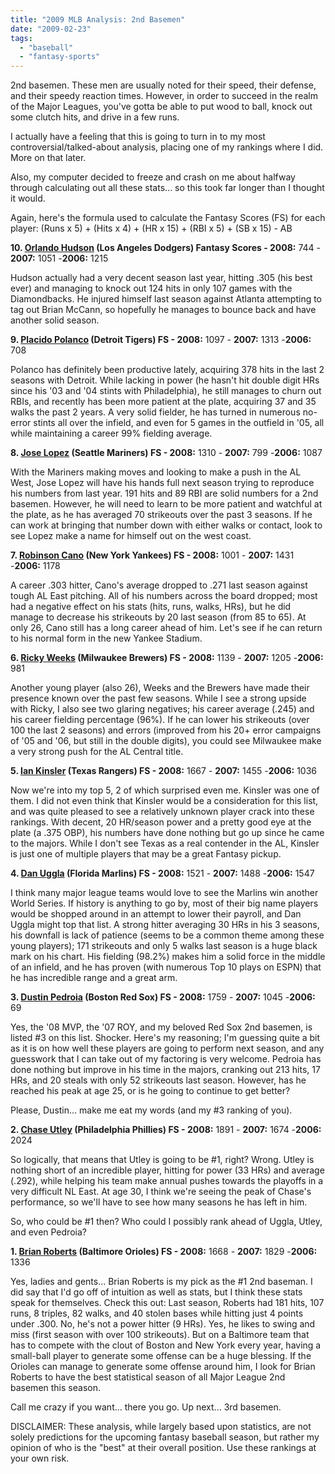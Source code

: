 ```yaml
---
title: "2009 MLB Analysis: 2nd Basemen"
date: "2009-02-23"
tags:
  - "baseball"
  - "fantasy-sports"
---
```


2nd basemen. These men are usually noted for their speed, their defense, and their speedy reaction times. However, in order to succeed in the realm of the Major Leagues, you've gotta be able to put wood to ball, knock out some clutch hits, and drive in a few runs.

I actually have a feeling that this is going to turn in to my most controversial/talked-about analysis, placing one of my rankings where I did. More on that later.

Also, my computer decided to freeze and crash on me about halfway through calculating out all these stats... so this took far longer than I thought it would.

Again, here's the formula used to calculate the Fantasy Scores (FS) for each player: (Runs x 5) + (Hits x 4) + (HR x 15) + (RBI x 5) + (SB x 15) - AB

**10. [Orlando Hudson](http://mlb.mlb.com/team/player.jsp?player_id=407861) (Los Angeles Dodgers) Fantasy Scores - 2008:** 744 - **2007:** 1051 -**2006:** 1215

Hudson actually had a very decent season last year, hitting .305 (his best ever) and managing to knock out 124 hits in only 107 games with the Diamondbacks. He injured himself last season against Atlanta attempting to tag out Brian McCann, so hopefully he manages to bounce back and have another solid season.

**9. [Placido Polanco](http://mlb.mlb.com/team/player.jsp?player_id=135784) (Detroit Tigers) FS - 2008:** 1097 - **2007:** 1313 -**2006:** 708

Polanco has definitely been productive lately, acquiring 378 hits in the last 2 seasons with Detroit. While lacking in power (he hasn't hit double digit HRs since his '03 and '04 stints with Philadelphia), he still manages to churn out RBIs, and recently has been more patient at the plate, acquiring 37 and 35 walks the past 2 years. A very solid fielder, he has turned in numerous no-error stints all over the infield, and even for 5 games in the outfield in '05, all while maintaining a career 99% fielding average.

**8. [Jose Lopez](http://mlb.mlb.com/team/player.jsp?player_id=430946) (Seattle Mariners) FS - 2008:** 1310 - **2007:** 799 -**2006:** 1087

With the Mariners making moves and looking to make a push in the AL West, Jose Lopez will have his hands full next season trying to reproduce his numbers from last year. 191 hits and 89 RBI are solid numbers for a 2nd basemen. However, he will need to learn to be more patient and watchful at the plate, as he has averaged 70 strikeouts over the past 3 seasons. If he can work at bringing that number down with either walks or contact, look to see Lopez make a name for himself out on the west coast.

**7. [Robinson Cano](http://mlb.mlb.com/team/player.jsp?player_id=429664) (New York Yankees) FS - 2008:** 1001 - **2007:** 1431 -**2006:** 1178

A career .303 hitter, Cano's average dropped to .271 last season against tough AL East pitching. All of his numbers across the board dropped; most had a negative effect on his stats (hits, runs, walks, HRs), but he did manage to decrease his strikeouts by 20 last season (from 85 to 65). At only 26, Cano still has a long career ahead of him. Let's see if he can return to his normal form in the new Yankee Stadium.

**6. [Ricky Weeks](http://mlb.mlb.com/team/player.jsp?player_id=430001) (Milwaukee Brewers) FS - 2008:** 1139 - **2007:** 1205 -**2006:** 981

Another young player (also 26), Weeks and the Brewers have made their presence known over the past few seasons. While I see a strong upside with Ricky, I also see two glaring negatives; his career average (.245) and his career fielding percentage (96%). If he can lower his strikeouts (over 100 the last 2 seasons) and errors (improved from his 20+ error campaigns of '05 and '06, but still in the double digits), you could see Milwaukee make a very strong push for the AL Central title.

**5. [Ian Kinsler](http://mlb.mlb.com/team/player.jsp?player_id=435079) (Texas Rangers) FS - 2008:** 1667 - **2007:** 1455 -**2006:** 1036

Now we're into my top 5, 2 of which surprised even me. Kinsler was one of them. I did not even think that Kinsler would be a consideration for this list, and was quite pleased to see a relatively unknown player crack into these rankings. With decent, 20 HR/season power and a pretty good eye at the plate (a .375 OBP), his numbers have done nothing but go up since he came to the majors. While I don't see Texas as a real contender in the AL, Kinsler is just one of multiple players that may be a great Fantasy pickup.

**4. [Dan Uggla](http://mlb.mlb.com/team/player.jsp?player_id=462564) (Florida Marlins) FS - 2008:** 1521 - **2007:** 1488 -**2006:** 1547

I think many major league teams would love to see the Marlins win another World Series. If history is anything to go by, most of their big name players would be shopped around in an attempt to lower their payroll, and Dan Uggla might top that list. A strong hitter averaging 30 HRs in his 3 seasons, his downfall is lack of patience (seems to be a common theme among these young players); 171 strikeouts and only 5 walks last season is a huge black mark on his chart. His fielding (98.2%) makes him a solid force in the middle of an infield, and he has proven (with numerous Top 10 plays on ESPN) that he has incredible range and a great arm.

**3. [Dustin Pedroia](http://mlb.mlb.com/team/player.jsp?player_id=456030) (Boston Red Sox) FS - 2008:** 1759 - **2007:** 1045 -**2006:** 69

Yes, the '08 MVP, the '07 ROY, and my beloved Red Sox 2nd basemen, is listed #3 on this list. Shocker. Here's my reasoning; I'm guessing quite a bit as it is on how well these players are going to perform next season, and any guesswork that I can take out of my factoring is very welcome. Pedroia has done nothing but improve in his time in the majors, cranking out 213 hits, 17 HRs, and 20 steals with only 52 strikeouts last season. However, has he reached his peak at age 25, or is he going to continue to get better?

Please, Dustin... make me eat my words (and my #3 ranking of you).

**2. [Chase Utley](http://mlb.mlb.com/team/player.jsp?player_id=400284) (Philadelphia Phillies) FS - 2008:** 1891 - **2007:** 1674 -**2006:** 2024

So logically, that means that Utley is going to be #1, right? Wrong. Utley is nothing short of an incredible player, hitting for power (33 HRs) and average (.292), while helping his team make annual pushes towards the playoffs in a very difficult NL East. At age 30, I think we're seeing the peak of Chase's performance, so we'll have to see how many seasons he has left in him.

So, who could be #1 then? Who could I possibly rank ahead of Uggla, Utley, and even Pedroia?

**1. [Brian Roberts](http://mlb.mlb.com/team/player.jsp?player_id=406878) (Baltimore Orioles) FS - 2008:** 1668 - **2007:** 1829 -**2006:** 1336

Yes, ladies and gents... Brian Roberts is my pick as the #1 2nd baseman. I did say that I'd go off of intuition as well as stats, but I think these stats speak for themselves. Check this out: Last season, Roberts had 181 hits, 107 runs, 8 triples, 82 walks, and 40 stolen bases while hitting just 4 points under .300. No, he's not a power hitter (9 HRs). Yes, he likes to swing and miss (first season with over 100 strikeouts). But on a Baltimore team that has to compete with the clout of Boston and New York every year, having a small-ball player to generate some offense can be a huge blessing. If the Orioles can manage to generate some offense around him, I look for Brian Roberts to have the best statistical season of all Major League 2nd basemen this season.

Call me crazy if you want... there you go. Up next... 3rd basemen.

DISCLAIMER: These analysis, while largely based upon statistics, are not solely predictions for the upcoming fantasy baseball season, but rather my opinion of who is the "best" at their overall position. Use these rankings at your own risk.
